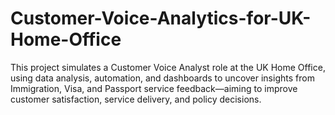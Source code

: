 # Customer-Voice-Analytics-for-UK-Home-Office
This project simulates a Customer Voice Analyst role at the UK Home Office, using data analysis, automation, and dashboards to uncover insights from Immigration, Visa, and Passport service feedback—aiming to improve customer satisfaction, service delivery, and policy decisions.
